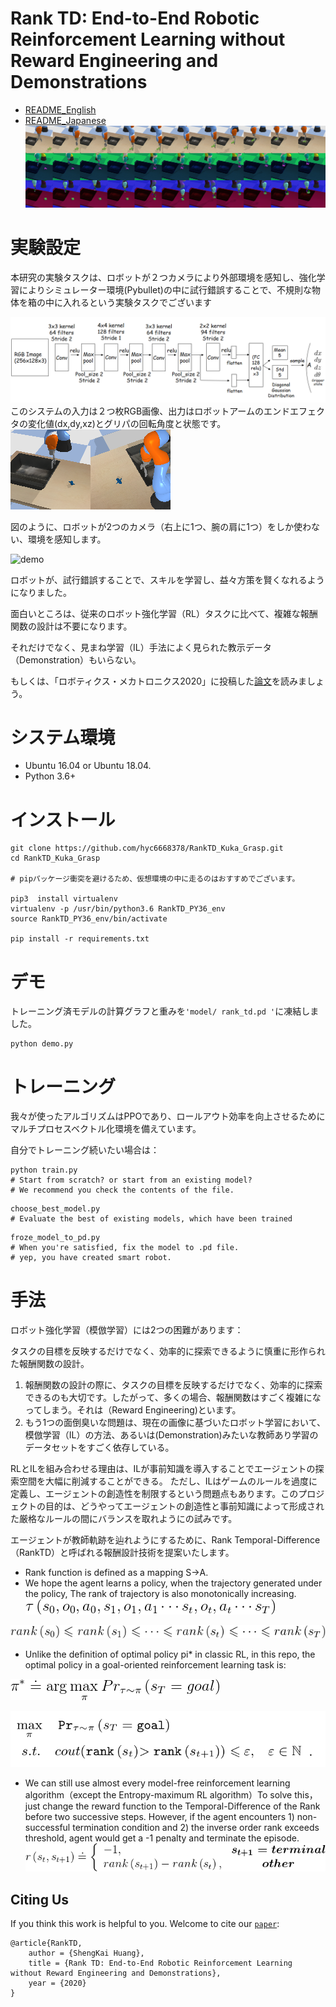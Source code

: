 # Rank TD: End-to-End Robotic Reinforcement Learning without Reward Engineering and Demonstrations

 - [README_English](./readme_En.md) 
 - [README_Japanese](./readme_Jp.md)
![obs_sequence](./img/obs_sequence.png)

実験設定
============

本研究の実験タスクは、ロボットが２つカメラにより外部環境を感知し、強化学習によりシミュレーター環境(Pybullet)の中に試行錯誤することで、不規則な物体を箱の中に入れるという実験タスクでございます


![Actor网络架构](./img/actor.png)
このシステムの入力は２つ枚RGB画像、出力はロボットアームのエンドエフェクタの変化値(dx,dy,xz)とグリパの回転角度と状態です。
![观测图像](./img/obs.png)

図のように、ロボットが2つのカメラ（右上に1つ、腕の肩に1つ）をしか使わない、環境を感知します。

![demo](./img/RankTD_kuka_demo.gif)

ロボットが、試行錯誤することで、スキルを学習し、益々方策を賢くなれるようになりました。

面白いところは、従来のロボット強化学習（RL）タスクに比べて、複雑な報酬関数の設計は不要になります。

それだけでなく、見まね学習（IL）手法によく見られた教示データ（Demonstration）もいらない。

もしくは、「ロボティクス・メカトロニクス2020」に投稿した[論文](./doc/robomech_RM20-0006.pdf)を読みましょう。



システム環境
============

- Ubuntu 16.04 or Ubuntu 18.04.
- Python 3.6+

インストール
============

    git clone https://github.com/hyc6668378/RankTD_Kuka_Grasp.git
    cd RankTD_Kuka_Grasp
    
    # pipパッケージ衝突を避けるため、仮想環境の中に走るのはおすすめでございます。
    
	pip3  install virtualenv
	virtualenv -p /usr/bin/python3.6 RankTD_PY36_env
	source RankTD_PY36_env/bin/activate
	
	pip install -r requirements.txt


デモ
============
トレーニング済モデルの計算グラフと重みを`'model/ rank_td.pd '`に凍結しました。

```shell
python demo.py
```


トレーニング
============

我々が使ったアルゴリズムはPPOであり、ロールアウト効率を向上させるためにマルチプロセスベクトル化環境を備えています。

自分でトレーニング続いたい場合は：

```shell
python train.py  
# Start from scratch? or start from an existing model?
# We recommend you check the contents of the file.
```

```shell
choose_best_model.py
# Evaluate the best of existing models, which have been trained
```


```shell
froze_model_to_pd.py
# When you're satisfied, fix the model to .pd file.
# yep, you have created smart robot.
```



手法
============

ロボット強化学習（模倣学習）には2つの困難があります：


タスクの目標を反映するだけでなく、効率的に探索できるように慎重に形作られた報酬関数の設計。
1. 報酬関数の設計の際に、タスクの目標を反映するだけでなく、効率的に探索できるのも大切です。したがって、多くの場合、報酬関数はすごく複雑になってしまう。それは（Reward Engineering)といます。
2. もう1つの面倒臭いな問題は、現在の画像に基づいたロボット学習において、模倣学習（IL）の方法、あるいは(Demonstration)みたいな教師あり学習のデータセットをすごく依存している。

RLとILを組み合わせる理由は、ILが事前知識を導入することでエージェントの探索空間を大幅に削減することができる。
ただし、ILはゲームのルールを過度に定義し、エージェントの創造性を制限するという問題点もあります。このプロジェクトの目的は、どうやってエージェントの創造性と事前知識によって形成された厳格なルールの間にバランスを取れようにの試みです。

エージェントが教師軌跡を辿れようにするために、Rank Temporal-Difference（RankTD）と呼ばれる報酬設計技術を提案いたします。

 - Rank function is defined as a mapping  S->A.
 - We hope the agent learns a policy, when the trajectory generated under the policy, The rank of trajectory is also monotonically increasing.
![policy](./img/trance.gif)

![policy](./img/rank.gif)


 -  Unlike the definition of optimal policy pi* in classic RL, in this repo, the optimal policy in a goal-oriented reinforcement learning task is:

![policy](./img/policy.gif)

![optimize](./img/optimize.png)


 -  We can still use almost every model-free reinforcement learning algorithm（except the Entropy-maximum RL algorithm）To solve this，just change the reward function to the Temporal-Difference of the Rank before two successive steps. However, if the agent encounters 1) non-successful termination condition and 2) the inverse order rank exceeds threshold, agent would get a -1 penalty and terminate the episode.
![reward](./img/rankTD_reward.gif)


Citing Us
------------------
If you think this work is helpful to you. Welcome to cite our [`paper`](./doc/robomech_RM20-0006.pdf):

```
@article{RankTD,
    author = {ShengKai Huang},
    title = {Rank TD: End-to-End Robotic Reinforcement Learning without Reward Engineering and Demonstrations},
    year = {2020}
}
```
